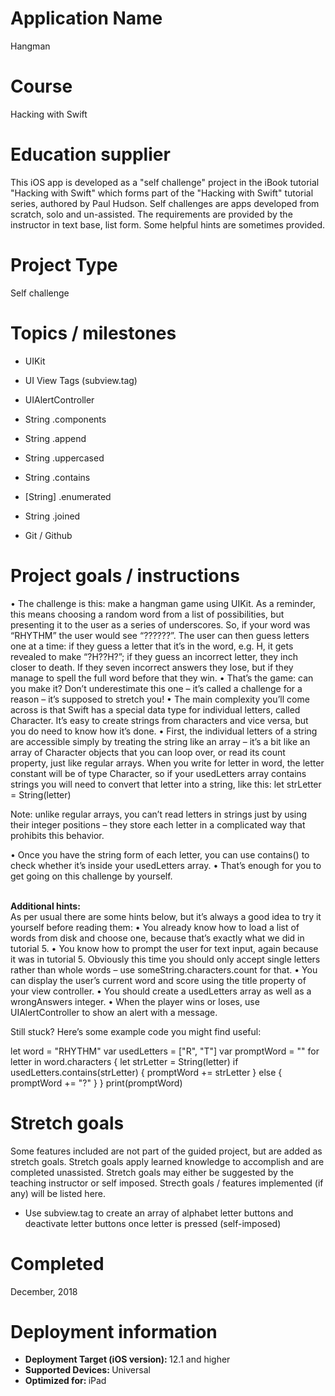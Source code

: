 # Application Name
Hangman

# Course
Hacking with Swift

# Education supplier
This iOS app is developed as a "self challenge" project in the iBook tutorial "Hacking with Swift" which forms part of the "Hacking with Swift" tutorial series, authored by Paul Hudson. Self challenges are apps developed from scratch, solo and un-assisted. The requirements are provided by the instructor in text base, list form. Some helpful hints are sometimes provided.

# Project Type
Self challenge

# Topics / milestones

- UIKit 

- UI View Tags (subview.tag)

- UIAlertController

- String .components

- String .append

- String .uppercased

- String .contains

- [String] .enumerated

- String .joined

- Git / Github

# Project goals / instructions

•  The challenge is this: make a hangman game using UIKit. As a reminder, this means choosing a random word from a list of possibilities, but presenting it to the user as a series of underscores. So, if your word was “RHYTHM” the user would see “??????”. The user can then guess letters one at a time: if they guess a letter that it’s in the word, e.g. H, it gets revealed to make “?H??H?”; if they guess an incorrect letter, they inch closer to death. If they seven incorrect answers they lose, but if they manage to spell the full word before that they win.
• That’s the game: can you make it? Don’t underestimate this one – it’s called a challenge for a reason – it’s supposed to stretch you!
• The main complexity you’ll come across is that Swift has a special data type for individual letters, called Character. It’s easy to create strings from characters and vice versa, but you do need to know how it’s done.
• First, the individual letters of a string are accessible simply by treating the string like an array – it’s a bit like an array of Character objects that you can loop over, or read its count property, just like regular arrays. When you write for letter in word, the letter constant will be of type Character, so if your usedLetters array contains strings you will need to convert that letter into a string, like this:
let strLetter = String(letter)

Note: unlike regular arrays, you can’t read letters in strings just by using their integer positions
– they store each letter in a complicated way that prohibits this behavior.

• Once you have the string form of each letter, you can use contains() to check whether it’s
inside your usedLetters array.
• That’s enough for you to get going on this challenge by yourself.

</br> <strong> Additional hints: </strong> </br>
As per usual there are some hints below, but it’s always a good idea to try it yourself before reading them:
• You already know how to load a list of words from disk and choose one, because that’s exactly what we did in tutorial 5.
• You know how to prompt the user for text input, again because it was in tutorial 5. Obviously this time you should only accept single letters rather than whole words – use someString.characters.count for that.
• You can display the user’s current word and score using the title property of your view controller.
• You should create a usedLetters array as well as a wrongAnswers integer.
• When the player wins or loses, use UIAlertController to show an alert with a message.

Still stuck? Here’s some example code you might find useful:

let word = "RHYTHM"
var usedLetters = ["R", "T"]
var promptWord = ""
for letter in word.characters {
   let strLetter = String(letter)
   if usedLetters.contains(strLetter) {
      promptWord += strLetter
   } else {
      promptWord += "?"
} }
print(promptWord)

# Stretch goals
Some features included are not part of the guided project, but are added as stretch goals. Stretch goals apply learned knowledge to accomplish and are completed unassisted. Stretch goals may either be suggested by the teaching instructor or self imposed. Strecth goals / features implemented (if any) will be listed here.

- Use subview.tag to create an array of alphabet letter buttons and deactivate letter buttons once letter is pressed (self-imposed)

# Completed
December, 2018

# Deployment information
- <strong>Deployment Target (iOS version): </strong>12.1 and higher
- <strong>Supported Devices: </strong>Universal
- <strong>Optimized for: </strong>iPad
